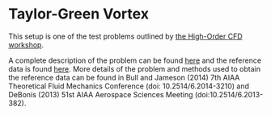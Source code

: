 # Taylor-Green Vortex

This setup is one of the test problems outlined by [the High-Order CFD
workshop](https://www1.grc.nasa.gov/research-and-engineering/hiocfd/).

A complete description of the problem can be
found
[here](https://www1.grc.nasa.gov/wp-content/uploads/case_c3.3.pdf) and
the reference data is
found
[here](https://www1.grc.nasa.gov/wp-content/uploads/C3.3_datafiles.zip). More
details of the problem and methods used to obtain the reference data
can be found in Bull and Jameson (2014) 7th AIAA Theoretical Fluid
Mechanics Conference (doi: 10.2514/6.2014-3210) and DeBonis (2013)
51st AIAA Aerospace Sciences Meeting (doi:10.2514/6.2013-382).

